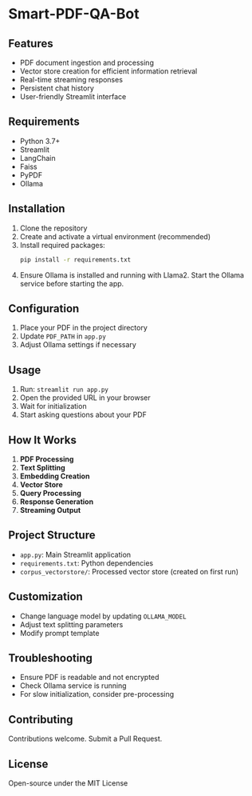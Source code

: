 
# Smart-PDF-QA-Bot

## Features
- PDF document ingestion and processing
- Vector store creation for efficient information retrieval
- Real-time streaming responses
- Persistent chat history
- User-friendly Streamlit interface

## Requirements
- Python 3.7+
- Streamlit
- LangChain
- Faiss
- PyPDF
- Ollama

## Installation
1. Clone the repository
2. Create and activate a virtual environment (recommended)
3. Install required packages:
   ```sh
   pip install -r requirements.txt
   ```
4. Ensure Ollama is installed and running with Llama2. Start the Ollama service before starting the app.

## Configuration
1. Place your PDF in the project directory
2. Update `PDF_PATH` in `app.py`
3. Adjust Ollama settings if necessary

## Usage
1. Run: `streamlit run app.py`
2. Open the provided URL in your browser
3. Wait for initialization
4. Start asking questions about your PDF

## How It Works
1. **PDF Processing**
2. **Text Splitting**
3. **Embedding Creation**
4. **Vector Store**
5. **Query Processing**
6. **Response Generation**
7. **Streaming Output**

## Project Structure
- `app.py`: Main Streamlit application
- `requirements.txt`: Python dependencies
- `corpus_vectorstore/`: Processed vector store (created on first run)

## Customization
- Change language model by updating `OLLAMA_MODEL`
- Adjust text splitting parameters
- Modify prompt template

## Troubleshooting
- Ensure PDF is readable and not encrypted
- Check Ollama service is running
- For slow initialization, consider pre-processing

## Contributing
Contributions welcome. Submit a Pull Request.

## License
Open-source under the MIT License
